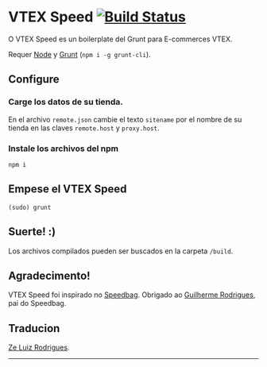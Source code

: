 # VTEX Speed [![Build Status](https://travis-ci.org/VtexLatam/vtex-speed.svg?branch=master)](https://travis-ci.org/VtexLatam/vtex-speed)

O VTEX Speed es un boilerplate del Grunt para E-commerces VTEX.

Requer [Node](http://nodejs.org/) y [Grunt](http://gruntjs.com/) (`npm i -g grunt-cli`).

## Configure

### Carge los datos de su tienda.

En el archivo `remote.json` cambie el texto `sitename` por el nombre de su tienda en las claves `remote.host` y `proxy.host`.

### Instale los archivos del npm
    npm i

## Empese el VTEX Speed

    (sudo) grunt

## Suerte! :)

Los archivos compilados pueden ser buscados en la carpeta `/build`.

## Agradecimento!

VTEX Speed foi inspirado no [Speedbag](https://github.com/vtex/speedbag). Obrigado ao [Guilherme Rodrigues](https://github.com/gadr90), pai do Speedbag.

## Traducion

[Ze Luiz Rodrigues](https://github.com/zeluizr).

------

